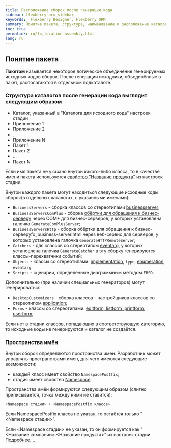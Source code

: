 ```yaml
---
title: Расположение сборок после генерации кода
sidebar: flexberry-orm_sidebar
keywords:  Flexberry Designer, Flexberry ORM
summary: Понятие пакета, структура, наименование и расположение каталогов сгенерированного приложения
toc: true
permalink: ru/fo_location-assembly.html
lang: ru
---
```


## Понятие пакета

__Пакетом__ называется некоторое логическое объединение генерируемых исходных кодов сборок. После генерации исходники, объединённые в пакет, располагаются в отдельном подкаталоге.

### Структура каталогов после генерации кода выглядит следующим образом

* Каталог, указанный в "Каталога для исходного кода" настроек стадии 
* Приложение 1 
* Приложение 2 
* ... 
* Приложение N 
* Пакет 1 
* Пакет 2 
* ... 
* Пакет N 

Если имя пакета не указано внутри какого-либо класса, то в качестве имени пакета используется [свойство "Название продукта"](fd_project-customization.html) из настроек стадии.

Внутри каждого пакета могут находиться следующие исходные коды сборок(в отдельных каталогах, с указанными именами):

* `BusinessServers` - сборка классов со стереотипами [businessserver](fd_business-servers.html);
* `BusinessServersComPlus` - сборка [обёртки для обращения к бизнес-серверу](fo_business-server.html) через COM+ для бизнес-серверов, у которых установлена галочка `GenerateComPlusServer`; 
* `BusinessServersHttp` - сборка обёртки для обращения к бизнес-серверуfo_business-server.html через веб-сервис для серверов, у которых установлена галочка `GenerateHTTPRemoteServer`; 
* `Catchers` - для классов со стереотипом [eventarg](fd_eventarg.html), у которых установлена галочка `GenerateCatcher` в эту сборку генерируются классы-перехватчики событий; 
* `Objects` - классы со стереотипами: [implementation](fd_data-classes.html), `type`, [enumeration](fd_enumerations.html), `eventarg`. 
* `Scripts` - сценарии, определённые диаграммным методом `EBSD`. 

Дополнительно (при наличии специальных генераторов) могут генерироваться:

* `DesktopCustomizers` - сборка классов - настройщиков классов со стереотипом [application](fd_additional-stereotypes.html); 
* `Forms` - классы со стереотипами: [editform, listform, printform, userform](fd_additional-stereotypes.html); 

Если нет в стадии классов, попадающих в соответствующую категорию, то исходные коды не генерируются и каталог не создаётся.

### Пространства имён

Внутри сборок определяются пространства имен. Разработчик может управлять пространствами имен, для чего имеются следующие возможности:

* каждый класс имеет свойство `NamespacePostfix`; 
* стадия имеет свойство [Namespace](fd_project-customization.html). 

Пространства имён формируются следующим образом (слитно приписывается, точка между ними не ставится):

``` csharp
<Namespace стадии> + <NamespacePostfix класса>
```
Если NamespacePostfix класса не указан, то остаётся только "<Namespace стадии>".

Если <Namespace стадии> не указан, то он формируется как "<Название компании>.<Название продукта>" из настроек стадии. [Подробнее...](fd_project-customization.html).
